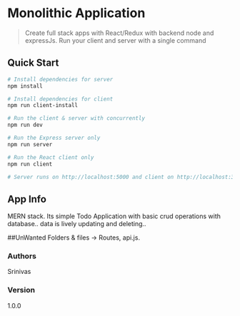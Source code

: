 # Monolithic Application

> Create full stack apps with React/Redux with backend node and expressJs. Run your client and server with a single command


## Quick Start

``` bash
# Install dependencies for server
npm install

# Install dependencies for client
npm run client-install

# Run the client & server with concurrently
npm run dev

# Run the Express server only
npm run server

# Run the React client only
npm run client

# Server runs on http://localhost:5000 and client on http://localhost:3000
```

## App Info
MERN stack.
Its simple Todo Application with basic crud operations with database..
data is lively updating and deleting..

##UnWanted Folders & files ->
Routes,
api.js.

### Authors
Srinivas

### Version

1.0.0
